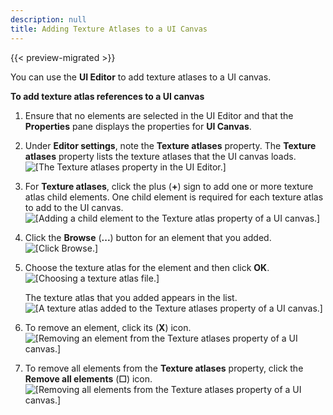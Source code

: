```yaml
---
description: null
title: Adding Texture Atlases to a UI Canvas
---
```


{{< preview-migrated >}}

You can use the **UI Editor** to add texture atlases to a UI canvas\.

**To add texture atlas references to a UI canvas**

1. Ensure that no elements are selected in the UI Editor and that the **Properties** pane displays the properties for **UI Canvas**\.

1. Under **Editor settings**, note the **Texture atlases** property\. The **Texture atlases** property lists the texture atlases that the UI canvas loads\.
![\[The Texture atlases property in the UI Editor.\]](/images/user-guide/game_ui_editor/ui-editor-texture-atlases-1.png)

1. For **Texture atlases**, click the plus \(**\+**\) sign to add one or more texture atlas child elements\. One child element is required for each texture atlas to add to the UI canvas\.
![\[Adding a child element to the Texture atlas property of a UI canvas.\]](/images/user-guide/game_ui_editor/ui-editor-texture-atlases-2.png)

1. Click the **Browse** \(**\.\.\.**\) button for an element that you added\.
![\[Click Browse.\]](/images/user-guide/game_ui_editor/ui-editor-texture-atlases-3.png)

1. Choose the texture atlas for the element and then click **OK**\.
![\[Choosing a texture atlas file.\]](/images/user-guide/game_ui_editor/ui-editor-texture-atlases-4.png)

   The texture atlas that you added appears in the list\.
![\[A texture atlas added to the Texture atlases property of a UI canvas.\]](/images/user-guide/game_ui_editor/ui-editor-texture-atlases-5.png)

1. To remove an element, click its \(**X**\) icon\.
![\[Removing an element from the Texture atlases property of a UI canvas.\]](/images/user-guide/game_ui_editor/ui-editor-texture-atlases-6.png)

1. To remove all elements from the **Texture atlases** property, click the **Remove all elements** \(**☐**\) icon\.
![\[Removing all elements from the Texture atlases property of a UI canvas.\]](/images/user-guide/game_ui_editor/ui-editor-texture-atlases-7.png)